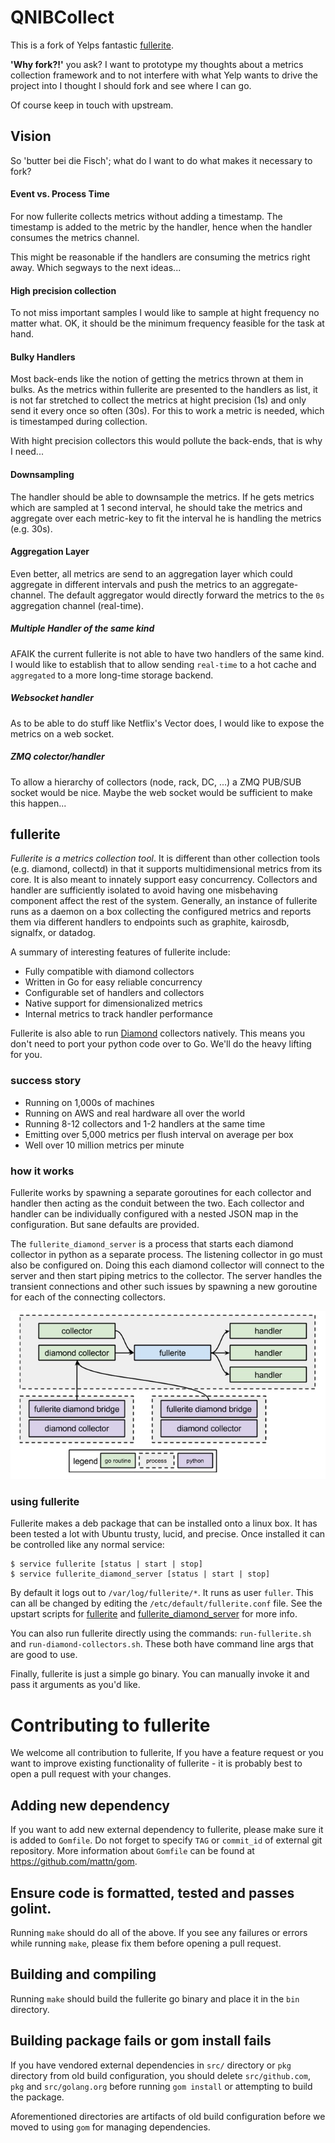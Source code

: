# QNIBCollect

This is a fork of Yelps fantastic [fullerite](http://github.com/Yelp/fullerite).

**'Why fork?!'** you ask? I want to prototype my thoughts about a metrics collection framework and to not interfere with what Yelp wants to drive the project into I thought I should fork and see where I can go.

Of course keep in touch with upstream.

## Vision

So 'butter bei die Fisch'; what do I want to do what makes it necessary to fork?

#### Event vs. Process Time

For now fullerite collects metrics without adding a timestamp. The timestamp is added to the metric by the handler, hence when the handler consumes the metrics channel.

This might be reasonable if the handlers are consuming the metrics right away. Which segways to the next ideas...

#### High precision collection

To not miss important samples I would like to sample at hight frequency no matter what. OK, it should be the minimum frequency feasible for the task at hand.

#### Bulky Handlers

Most back-ends like the notion of getting the metrics thrown at them in bulks. As the metrics within fullerite are presented to the handlers as list, it is not far stretched to collect the metrics at hight precision (1s) and only send it every once so often (30s). For this to work a metric is needed, which is timestamped during collection.

With hight precision collectors this would pollute the back-ends, that is why I need...

#### Downsampling

The handler should be able to downsample the metrics. If he gets metrics which are sampled at 1 second interval, he should take the metrics and aggregate over each metric-key to fit the interval he is handling the metrics (e.g. 30s).

#### Aggregation Layer

Even better, all metrics are send to an aggregation layer which could aggregate in different intervals and push the metrics to an aggregate-channel. The default aggregator would directly forward the metrics to the `0s` aggregation channel (real-time).

##### Multiple Handler of the same kind

AFAIK the current fullerite is not able to have two handlers of the same kind.
I would like to establish that to allow sending `real-time` to a hot cache and `aggregated` to a more long-time storage backend.

##### Websocket handler

As to be able to do stuff like Netflix's Vector does, I would like to expose the metrics on a web socket.

##### ZMQ colector/handler

To allow a hierarchy of collectors (node, rack, DC, ...) a ZMQ PUB/SUB socket would be nice. Maybe the web socket would be sufficient to make this happen...

## fullerite

*Fullerite is a metrics collection tool*. It is different than other collection tools (e.g. diamond, collectd) in that it supports multidimensional metrics from its core. It is also meant to innately support easy concurrency. Collectors and handler are sufficiently isolated to avoid having one misbehaving component affect the rest of the system. Generally, an instance of fullerite runs as a daemon on a box collecting the configured metrics and reports them via different handlers to endpoints such as graphite, kairosdb, signalfx, or datadog. 

A summary of interesting features of fullerite include:
 * Fully compatible with diamond collectors
 * Written in Go for easy reliable concurrency
 * Configurable set of handlers and collectors
 * Native support for dimensionalized metrics
 * Internal metrics to track handler performance

Fullerite is also able to run [Diamond](https://github.com/python-diamond/Diamond) collectors natively. This means you don't need to port your python code over to Go. We'll do the heavy lifting for you.

### success story
  * Running on 1,000s of machines
  * Running on AWS and real hardware all over the world
  * Running 8-12 collectors and 1-2 handlers at the same time
  * Emitting over 5,000 metrics per flush interval on average per box
  * Well over 10 million metrics per minute

### how it works
Fullerite works by spawning a separate goroutines for each collector and handler then acting as the conduit between the two. Each collector and handler can be individually configured with a nested JSON map in the configuration. But sane defaults are provided. 

The `fullerite_diamond_server` is a process that starts each diamond collector in python as a separate process. The listening collector in go must also be configured on. Doing this each diamond collector will connect to the server and then start piping metrics to the collector. The server handles the transient connections and other such issues by spawning a new goroutine for each of the connecting collectors. 

![Alt text](/fullerite_arch.jpg?raw=true "Optional Title")

### using fullerite
Fullerite makes a deb package that can be installed onto a linux box. It has been tested a lot with Ubuntu trusty, lucid, and precise. Once installed it can be controlled like any normal service:

    $ service fullerite [status | start | stop]
    $ service fullerite_diamond_server [status | start | stop]

By default it logs out to `/var/log/fullerite/*`. It runs as user `fuller`. This can all be changed by editing the `/etc/default/fullerite.conf` file. See the upstart scripts for [fullerite](deb/etc/init/fullerite) and [fullerite_diamond_server](deb/etc/init/fullerite_diamond_server) for more info. 

You can also run fullerite directly using the commands: `run-fullerite.sh` and `run-diamond-collectors.sh`. These both have command line args that are good to use. 

Finally, fullerite is just a simple go binary. You can manually invoke it and pass it arguments as you'd like.  

# Contributing to fullerite

We welcome all contribution to fullerite, If you have a feature request or you want to improve
existing functionality of fullerite - it is probably best to open a pull request with your changes.

## Adding new dependency

If you want to add new external dependency to fullerite, please make sure it is added to `Gomfile`.
Do not forget to specify `TAG` or `commit_id` of external git repository.  More information about
`Gomfile` can be found at https://github.com/mattn/gom.

## Ensure code is formatted, tested and passes golint.

Running `make` should do all of the above. If you see any failures or errors while running `make`,
please fix them before opening a pull request.

## Building and compiling

Running `make` should build the fullerite go binary and place it in the `bin` directory.

## Building package fails or gom install fails

If you have vendored external dependencies in `src/` directory or `pkg` directory from old build configuration, you should
delete `src/github.com`, `pkg` and `src/golang.org` before running `gom install` or attempting to build the package.

Aforementioned directories are artifacts of old build configuration before we moved to using `gom` for managing dependencies.
